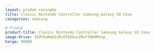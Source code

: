 ```yaml
---
layout: produk-casinghp
title: Classic Nintendo Controller Samsung Galaxy S9 Case
categories: samsung

# Produk
product-title: Classic Nintendo Controller Samsung Galaxy S9 Case
image-drive: 1OdYkwNmAZzRs8fEDXazZRvYtNh0Mxnp_
harga: 90000
---
```

